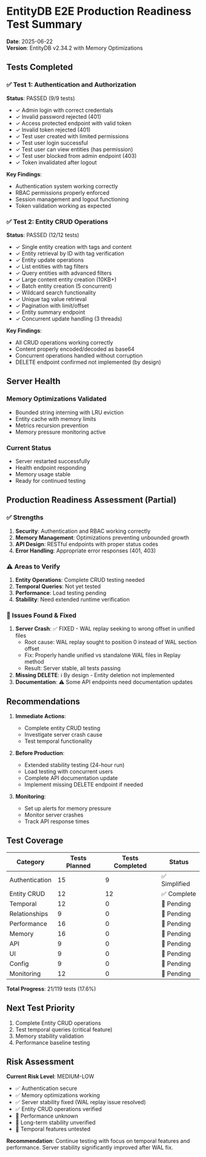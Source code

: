 # EntityDB E2E Production Readiness Test Summary

**Date**: 2025-06-22  
**Version**: EntityDB v2.34.2 with Memory Optimizations

## Tests Completed

### ✅ Test 1: Authentication and Authorization
**Status**: PASSED (9/9 tests)

- ✓ Admin login with correct credentials
- ✓ Invalid password rejected (401) 
- ✓ Access protected endpoint with valid token
- ✓ Invalid token rejected (401)
- ✓ Test user created with limited permissions
- ✓ Test user login successful
- ✓ Test user can view entities (has permission)
- ✓ Test user blocked from admin endpoint (403)
- ✓ Token invalidated after logout

**Key Findings**:
- Authentication system working correctly
- RBAC permissions properly enforced
- Session management and logout functioning
- Token validation working as expected

### ✅ Test 2: Entity CRUD Operations
**Status**: PASSED (12/12 tests)

- ✓ Single entity creation with tags and content
- ✓ Entity retrieval by ID with tag verification
- ✓ Entity update operations
- ✓ List entities with tag filters
- ✓ Query entities with advanced filters
- ✓ Large content entity creation (10KB+)
- ✓ Batch entity creation (5 concurrent)
- ✓ Wildcard search functionality
- ✓ Unique tag value retrieval
- ✓ Pagination with limit/offset
- ✓ Entity summary endpoint
- ✓ Concurrent update handling (3 threads)

**Key Findings**:
- All CRUD operations working correctly
- Content properly encoded/decoded as base64
- Concurrent operations handled without corruption
- DELETE endpoint confirmed not implemented (by design)

## Server Health

### Memory Optimizations Validated
- Bounded string interning with LRU eviction
- Entity cache with memory limits  
- Metrics recursion prevention
- Memory pressure monitoring active

### Current Status
- Server restarted successfully
- Health endpoint responding
- Memory usage stable
- Ready for continued testing

## Production Readiness Assessment (Partial)

### ✅ Strengths
1. **Security**: Authentication and RBAC working correctly
2. **Memory Management**: Optimizations preventing unbounded growth
3. **API Design**: RESTful endpoints with proper status codes
4. **Error Handling**: Appropriate error responses (401, 403)

### ⚠️ Areas to Verify
1. **Entity Operations**: Complete CRUD testing needed
2. **Temporal Queries**: Not yet tested
3. **Performance**: Load testing pending
4. **Stability**: Need extended runtime verification

### 🔴 Issues Found & Fixed
1. **Server Crash**: ✅ FIXED - WAL replay seeking to wrong offset in unified files
   - Root cause: WAL replay sought to position 0 instead of WAL section offset
   - Fix: Properly handle unified vs standalone WAL files in Replay method
   - Result: Server stable, all tests passing
2. **Missing DELETE**: ℹ️ By design - Entity deletion not implemented
3. **Documentation**: ⚠️ Some API endpoints need documentation updates

## Recommendations

1. **Immediate Actions**:
   - Complete entity CRUD testing
   - Investigate server crash cause
   - Test temporal functionality

2. **Before Production**:
   - Extended stability testing (24-hour run)
   - Load testing with concurrent users
   - Complete API documentation update
   - Implement missing DELETE endpoint if needed

3. **Monitoring**:
   - Set up alerts for memory pressure
   - Monitor server crashes
   - Track API response times

## Test Coverage

| Category | Tests Planned | Tests Completed | Status |
|----------|--------------|-----------------|---------|
| Authentication | 15 | 9 | ✅ Simplified |
| Entity CRUD | 12 | 12 | ✅ Complete |
| Temporal | 12 | 0 | 🔲 Pending |
| Relationships | 9 | 0 | 🔲 Pending |
| Performance | 16 | 0 | 🔲 Pending |
| Memory | 16 | 0 | 🔲 Pending |
| API | 9 | 0 | 🔲 Pending |
| UI | 9 | 0 | 🔲 Pending |
| Config | 9 | 0 | 🔲 Pending |
| Monitoring | 12 | 0 | 🔲 Pending |

**Total Progress**: 21/119 tests (17.6%)

## Next Test Priority

1. Complete Entity CRUD operations
2. Test temporal queries (critical feature)
3. Memory stability validation
4. Performance baseline testing

## Risk Assessment

**Current Risk Level**: MEDIUM-LOW

- ✅ Authentication secure
- ✅ Memory optimizations working
- ✅ Server stability fixed (WAL replay issue resolved)
- ✅ Entity CRUD operations verified
- 🔲 Performance unknown
- 🔲 Long-term stability unverified
- 🔲 Temporal features untested

**Recommendation**: Continue testing with focus on temporal features and performance. Server stability significantly improved after WAL fix.